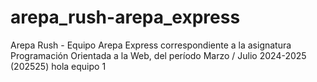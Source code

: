 # arepa_rush-arepa_express
Arepa Rush - Equipo Arepa Express correspondiente a la asignatura Programación Orientada a la Web, del período Marzo / Julio 2024-2025 (202525)
hola
equipo 1